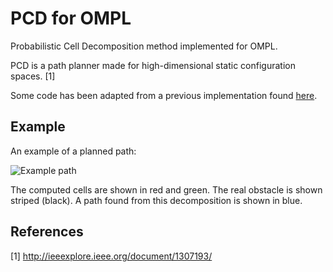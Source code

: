 # PCD for OMPL
Probabilistic Cell Decomposition method implemented for OMPL. 

PCD is a path planner made for high-dimensional static configuration spaces. [1]

Some code has been adapted from a previous implementation found [here](http://copp.cvs.sourceforge.net/). 

## Example
An example of a planned path: 

![Example path](https://user-images.githubusercontent.com/4593893/32837848-5a766340-ca0f-11e7-8747-9cda881bbd9e.png)

The computed cells are shown in red and green. The real obstacle is shown striped (black). A path found from this decomposition is shown in blue. 

## References
[1] http://ieeexplore.ieee.org/document/1307193/
